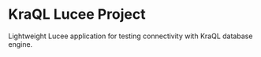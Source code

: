 KraQL Lucee Project
===================

Lightweight Lucee application for testing connectivity with KraQL database engine.